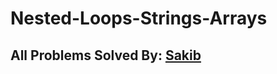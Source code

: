 # Nested-Loops-Strings-Arrays
## All Problems Solved By: [Sakib](https://www.facebook.com/Sakib1056)
